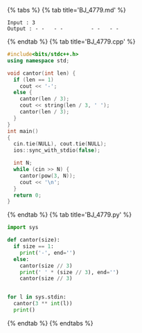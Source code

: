 {% tabs %}
{% tab title='BJ_4779.md' %}

```
Input : 3
Output : - -   - -         - -   - -
```

{% endtab %}
{% tab title='BJ_4779.cpp' %}

```cpp
#include<bits/stdc++.h>
using namespace std;

void cantor(int len) {
  if (len == 1)
    cout << '-';
  else {
    cantor(len / 3);
    cout << string(len / 3, ' ');
    cantor(len / 3);
  }
}
int main()
{
  cin.tie(NULL), cout.tie(NULL);
  ios::sync_with_stdio(false);

  int N;
  while (cin >> N) {
    cantor(pow(3, N));
    cout << '\n';
  }
  return 0;
}
```

{% endtab %}
{% tab title='BJ_4779.py' %}

```py
import sys

def cantor(size):
  if size == 1:
    print('-', end='')
  else:
    cantor(size // 3)
    print(' ' * (size // 3), end='')
    cantor(size // 3)


for l in sys.stdin:
  cantor(3 ** int(l))
  print()
```

{% endtab %}
{% endtabs %}